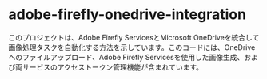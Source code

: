 # adobe-firefly-onedrive-integration
このプロジェクトは、Adobe Firefly ServicesとMicrosoft OneDriveを統合して画像処理タスクを自動化する方法を示しています。このコードには、OneDriveへのファイルアップロード、Adobe Firefly Servicesを使用した画像生成、および両サービスのアクセストークン管理機能が含まれています。
